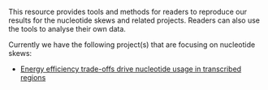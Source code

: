 This resource provides tools and methods for readers to reproduce our results for the nucleotide skews and related projects. Readers can also use the tools to analyse their own data.

Currently we have the following project(s) that are focusing on nucleotide skews:

  * [Energy efficiency trade-offs drive nucleotide usage in transcribed regions](NSCodonTable.md)
